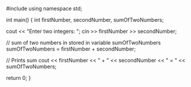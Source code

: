#include using namespace std;

int main() { int firstNumber, secondNumber, sumOfTwoNumbers;

cout << "Enter two integers: ";
cin >> firstNumber >> secondNumber;

// sum of two numbers in stored in variable sumOfTwoNumbers
sumOfTwoNumbers = firstNumber + secondNumber;

// Prints sum 
cout << firstNumber << " + " <<  secondNumber << " = " << sumOfTwoNumbers;     

return 0;
}

